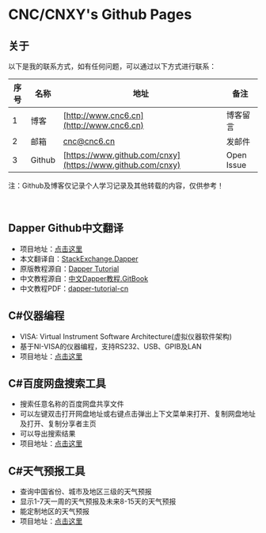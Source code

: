 # CNC/CNXY's Github Pages

## 关于
以下是我的联系方式，如有任何问题，可以通过以下方式进行联系：

|序号|名称|地址|备注|
|----|------|--|----|
|  1 | 博客 |[http://www.cnc6.cn](http://www.cnc6.cn)|博客留言|
|  2 | 邮箱 |[cnc@cnc6.cn](mailto:cnc@cnc6.cn)|发邮件|
|  3 |Github|[https://www.github.com/cnxy](https://www.github.com/cnxy)|Open Issue|

注：Github及博客仅记录个人学习记录及其他转载的内容，仅供参考！

&nbsp;

## Dapper Github中文翻译
- 项目地址：[点击这里](https://github.com/cnxy/Dapper-zh-cn)
- 本文翻译自：[StackExchange.Dapper](https://github.com/StackExchange/Dapper)
- 原版教程源自：[Dapper Tutorial](http://dapper-tutorial.net/dapper)
- 中文教程源自：[中文Dapper教程.GitBook](https://legacy.gitbook.com/book/esofar/dapper-tutorial-cn/details)
- 中文教程PDF：[dapper-tutorial-cn](https://github.com/cnxy/Dapper-zh-cn/blob/master/dapper-tutorial-cn.pdf)

## C#仪器编程
- VISA: Virtual Instrument Software Architecture(虚拟仪器软件架构)
- 基于NI-VISA的仪器编程，支持RS232、USB、GPIB及LAN
- 项目地址：[点击这里](https://github.com/cnxy/VISAInstrument)

## C#百度网盘搜索工具
- 搜索任意名称的百度网盘共享文件
- 可以左键双击打开网盘地址或右键点击弹出上下文菜单来打开、复制网盘地址及打开、复制分享者主页
- 可以导出搜索结果
- 项目地址：[点击这里](https://github.com/cnxy/BaiduDiskSearcher)

## C#天气预报工具
- 查询中国省份、城市及地区三级的天气预报
- 显示1-7天一周的天气预报及未来8-15天的天气预报
- 能定制地区的天气预报
- 项目地址：[点击这里](https://github.com/cnxy/Weather)
